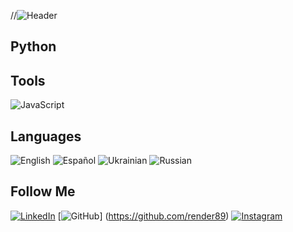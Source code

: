 //![Header](https://github.com/render89/render89/blob/main/Image2.png)

## Python

## Tools
![JavaScript](https://img.shields.io/badge/-JavaScript-maroon?style=for-the-badge&logo=JavaScript&logoColor=yellow)

## Languages
![English](https://img.shields.io/badge/-English-maroon?style=for-the-badge)
![Español](https://img.shields.io/badge/-Español-maroon?style=for-the-badge)
![Ukrainian](https://img.shields.io/badge/-Ukrainian-maroon?style=for-the-badge)
![Russian](https://img.shields.io/badge/-Russian-maroon?style=for-the-badge)

## Follow Me
[![LinkedIn](https://img.shields.io/badge/-LinkedIn-maroon?style=for-the-badge&logo=linkedIn&logoColor=blue)](https://www.linkedin.com/in/renderf/)
[![GitHub](https://img.shields.io/badge/-GitHub-maroon?style=for-the-badge&logo=linkedIn&logoColor=green)]
(https://github.com/render89)
[![Instagram](https://img.shields.io/badge/-Instagram-maroon?style=for-the-badge&logo=instagram&logoColor=yellow)](https://www.instagram.com/antonfanin/)


